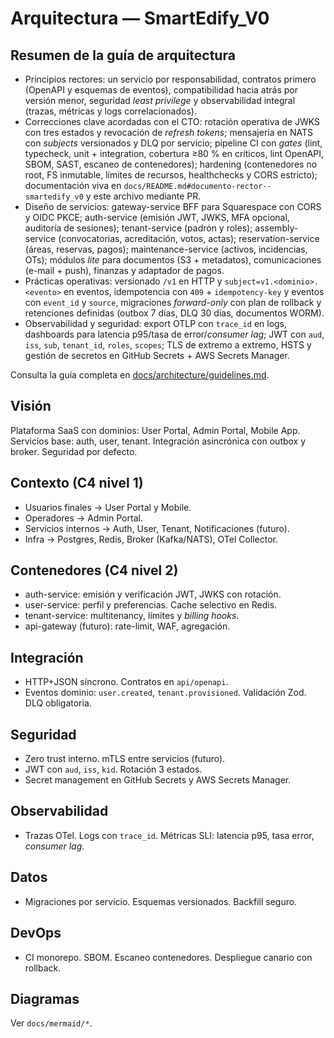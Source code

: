 # Arquitectura — SmartEdify_V0

## Resumen de la guía de arquitectura
- Principios rectores: un servicio por responsabilidad, contratos primero (OpenAPI y esquemas de eventos), compatibilidad hacia atrás por versión menor, seguridad *least privilege* y observabilidad integral (trazas, métricas y logs correlacionados).
- Correcciones clave acordadas con el CTO: rotación operativa de JWKS con tres estados y revocación de *refresh tokens*; mensajería en NATS con *subjects* versionados y DLQ por servicio; pipeline CI con *gates* (lint, typecheck, unit + integration, cobertura ≥80 % en críticos, lint OpenAPI, SBOM, SAST, escaneo de contenedores); hardening (contenedores no root, FS inmutable, límites de recursos, healthchecks y CORS estricto); documentación viva en `docs/README.md#documento-rector--smartedify_v0` y este archivo mediante PR.
- Diseño de servicios: gateway-service BFF para Squarespace con CORS y OIDC PKCE; auth-service (emisión JWT, JWKS, MFA opcional, auditoría de sesiones); tenant-service (padrón y roles); assembly-service (convocatorias, acreditación, votos, actas); reservation-service (áreas, reservas, pagos); maintenance-service (activos, incidencias, OTs); módulos *lite* para documentos (S3 + metadatos), comunicaciones (e-mail + push), finanzas y adaptador de pagos.
- Prácticas operativas: versionado `/v1` en HTTP y `subject=v1.<dominio>.<evento>` en eventos, idempotencia con `409` + `idempotency-key` y eventos con `event_id` y `source`, migraciones *forward-only* con plan de rollback y retenciones definidas (outbox 7 días, DLQ 30 días, documentos WORM).
- Observabilidad y seguridad: export OTLP con `trace_id` en logs, dashboards para latencia p95/tasa de error/*consumer lag*; JWT con `aud`, `iss`, `sub`, `tenant_id`, `roles`, `scopes`; TLS de extremo a extremo, HSTS y gestión de secretos en GitHub Secrets + AWS Secrets Manager.

Consulta la guía completa en [docs/architecture/guidelines.md](docs/architecture/guidelines.md).

## Visión
Plataforma SaaS con dominios: User Portal, Admin Portal, Mobile App. Servicios base: auth, user, tenant. Integración asincrónica con outbox y broker. Seguridad por defecto.

## Contexto (C4 nivel 1)
- Usuarios finales → User Portal y Mobile.
- Operadores → Admin Portal.
- Servicios internos → Auth, User, Tenant, Notificaciones (futuro).
- Infra → Postgres, Redis, Broker (Kafka/NATS), OTel Collector.

## Contenedores (C4 nivel 2)
- auth-service: emisión y verificación JWT, JWKS con rotación.
- user-service: perfil y preferencias. Cache selectivo en Redis.
- tenant-service: multitenancy, límites y *billing hooks*.
- api-gateway (futuro): rate-limit, WAF, agregación.

## Integración
- HTTP+JSON síncrono. Contratos en `api/openapi`.
- Eventos dominio: `user.created`, `tenant.provisioned`. Validación Zod. DLQ obligatoria.

## Seguridad
- Zero trust interno. mTLS entre servicios (futuro).
- JWT con `aud`, `iss`, `kid`. Rotación 3 estados.
- Secret management en GitHub Secrets y AWS Secrets Manager.

## Observabilidad
- Trazas OTel. Logs con `trace_id`. Métricas SLI: latencia p95, tasa error, *consumer lag*.

## Datos
- Migraciones por servicio. Esquemas versionados. Backfill seguro.

## DevOps
- CI monorepo. SBOM. Escaneo contenedores. Despliegue canario con rollback.

## Diagramas
Ver `docs/mermaid/*`.
